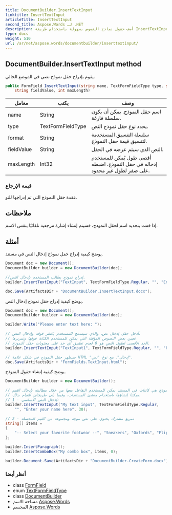 ```yaml
---
title: DocumentBuilder.InsertTextInput
linktitle: InsertTextInput
articleTitle: InsertTextInput
second_title: Aspose.Words لـ .NET
description: أضف حقول نماذج النصوص بسهولة باستخدام طريقة InsertTextInput في DocumentBuilder. حسّن تجربة المستخدم وتفاعلية مستندك اليوم!
type: docs
weight: 510
url: /ar/net/aspose.words/documentbuilder/inserttextinput/
---
```

## DocumentBuilder.InsertTextInput method

يقوم بإدراج حقل نموذج نصي في الموضع الحالي.

```csharp
public FormField InsertTextInput(string name, TextFormFieldType type, string format, 
    string fieldValue, int maxLength)
```

| معامل | يكتب | وصف |
| --- | --- | --- |
| name | String | اسم حقل النموذج. يمكن أن يكون سلسلة فارغة. |
| type | TextFormFieldType | يحدد نوع حقل نموذج النص. |
| format | String | سلسلة التنسيق المستخدمة لتنسيق قيمة حقل النموذج. |
| fieldValue | String | النص الذي سيتم عرضه في الحقل. |
| maxLength | Int32 | أقصى طول يُمكن للمستخدم إدخاله في حقل النموذج. اضبطه على صفر لطول غير محدود. |

### قيمة الإرجاع

عقدة حقل النموذج التي تم إدراجها للتو.

## ملاحظات

إذا قمت بتحديد اسم لحقل النموذج، فسيتم إنشاء إشارة مرجعية تلقائيًا بنفس الاسم.

## أمثلة

يوضح كيفية إدراج حقل نموذج إدخال النص في مستند.

```csharp
Document doc = new Document();
DocumentBuilder builder = new DocumentBuilder(doc);

//إدراج نموذج يطالب المستخدم بإدخال النص.
builder.InsertTextInput("TextInput", TextFormFieldType.Regular, "", "Enter your text here", 0);

doc.Save(ArtifactsDir + "DocumentBuilder.InsertTextInput.docx");
```

يوضح كيفية إدراج حقل نموذج إدخال النص.

```csharp
Document doc = new Document();
DocumentBuilder builder = new DocumentBuilder(doc);

builder.Write("Please enter text here: ");

// أدخل حقل إدخال نص، والذي سيسمح للمستخدم بالنقر فوقه وإدخال النص.
// تعيين بعض النصوص المؤقتة التي يمكن للمستخدم الكتابة فوقها وتمريرها
// الحد الأقصى لطول النص هو 0 لعدم تطبيق أي حد على محتويات حقل النموذج.
builder.InsertTextInput("TextInput1", TextFormFieldType.Regular, "", "Placeholder text", 0);

// سيظهر حقل النموذج في شكل علامة HTML "إدخال"، مع نوع "نص".
doc.Save(ArtifactsDir + "FormFields.TextInput.html");
```

يوضح كيفية إنشاء حقول النموذج.

```csharp
DocumentBuilder builder = new DocumentBuilder();

// حقول النموذج هي كائنات في المستند يمكن للمستخدم التفاعل معها من خلال مطالبته بإدخال القيم.
// يمكننا إنشاؤها باستخدام منشئ المستندات، وفيما يلي طريقتان للقيام بذلك.
// 1 - إدخال النص الأساسي:
builder.InsertTextInput("My text input", TextFormFieldType.Regular, 
    "", "Enter your name here", 30);

// 2 - مربع مشترك يحتوي على نص موجه ومجموعة من القيم المحتملة:
string[] items =
{
    "-- Select your favorite footwear --", "Sneakers", "Oxfords", "Flip-flops", "Other"
};

builder.InsertParagraph();
builder.InsertComboBox("My combo box", items, 0);

builder.Document.Save(ArtifactsDir + "DocumentBuilder.CreateForm.docx");
```

### أنظر أيضا

* class [FormField](../../../aspose.words.fields/formfield/)
* enum [TextFormFieldType](../../../aspose.words.fields/textformfieldtype/)
* class [DocumentBuilder](../)
* مساحة الاسم [Aspose.Words](../../../aspose.words/)
* المجسم [Aspose.Words](../../../)
